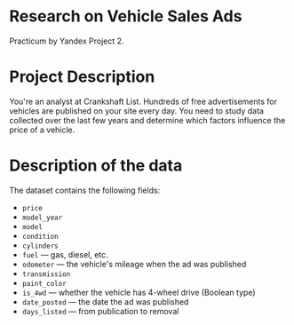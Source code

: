# Research on Vehicle Sales Ads 
Practicum by Yandex Project 2. 
# Project Description
You're an analyst at Crankshaft List. Hundreds of free advertisements for vehicles are published on your site every day. You need to study data collected over the last few years and determine which factors influence the price of a vehicle.
# Description of the data
The dataset contains the following fields:
- `price`
- `model_year`
- `model`
- `condition`
- `cylinders`
- `fuel` — gas, diesel, etc.
- `odometer` — the vehicle's mileage when the ad was published
- `transmission`
- `paint_color`
- `is_4wd` — whether the vehicle has 4-wheel drive (Boolean type)
- `date_posted` — the date the ad was published
- `days_listed` — from publication to removal
